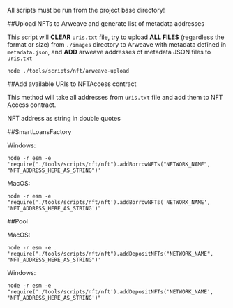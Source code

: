 All scripts must be run from the project base directory!


##Upload NFTs to Arweave and generate list of metadata addresses

This script will **CLEAR** `uris.txt` file, try to upload **ALL FILES** (regardless the format or size)
 from `./images` directory to Arweave with metadata defined in `metadata.json`, and **ADD** arweave addresses of metadata
JSON files to `uris.txt` 

    node ./tools/scripts/nft/arweave-upload


##Add available URIs to NFTAccess contract

This method will take all addresses from `uris.txt` file and add them to NFT Access contract.

NFT address as string in double quotes

##SmartLoansFactory

Windows:

    node -r esm -e 'require("./tools/scripts/nft/nft").addBorrowNFTs("NETWORK_NAME", "NFT_ADDRESS_HERE_AS_STRING")'

MacOS:

    node -r esm -e "require('./tools/scripts/nft/nft').addBorrowNFTs('NETWORK_NAME', 'NFT_ADDRESS_HERE_AS_STRING')"


##Pool

MacOS:

    node -r esm -e 'require("./tools/scripts/nft/nft").addDepositNFTs("NETWORK_NAME", "NFT_ADDRESS_HERE_AS_STRING")'

Windows:

    node -r esm -e "require('./tools/scripts/nft/nft').addDepositNFTs('NETWORK_NAME', 'NFT_ADDRESS_HERE_AS_STRING')"






